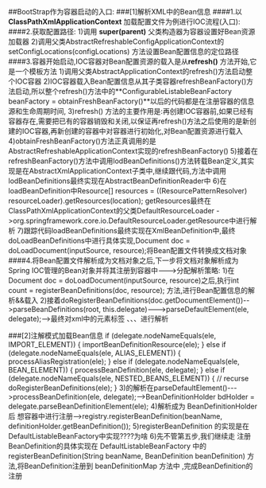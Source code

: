 ##BootStrap作为容器启动的入口:
###[1]解析XML中的Bean信息
####1.以 **ClassPathXmlApplicationContext** 加载配置文件为例进行IOC流程(入口):
####2.获取配置路径:
    1)调用 **super(parent)** 父类构造器为容器设置好Bean资源加载器
    2)调用父类AbstractRefreshableConfigApplicationContext的setConfigLocations(configLocations) 方法设置Bean配置信息的定位路径
####3.容器开始启动,IOC容器对Bean配置资源的载入是从**refresh()** 方法开始,它是一个模板方法
    1)调用父类AbstractApplicationContext的refresh()方法启动整个IOC容器
    2)IOC容器载入Bean配置信息从其子类容器refreshBeanFactory()方法启动,所以整个refresh()方法中的**ConfigurableListableBeanFactory beanFactory = obtainFreshBeanFactory()**以后的代码都是在注册容器的信息源和生命周期时间,
    3)refresh() 方法的主要作用是:再创建IOC容器前,如果已经有容器存在,需要把已有的容器销毁和关闭,以保证再refresh()方法之后使用的是新创建的IOC容器,再新创建的容器中对容器进行初始化,对Bean配置资源进行载入
    4)obtainFreshBeanFactory()方法正真调用的是AbstractRefreshableApplicationContext实现的refreshBeanFactory()
    5)接着在refreshBeanFactory()方法中调用lodBeanDefinitions()方法转载Bean定义,其实现是在AbstractXmlApplicationContext子类中,继续跟代码,方法中调用lodBeanDefinitions最终实现在AbstractBeanDefinitionReader中
    6)在loadBeanDefinition中Resource[] resources = ((ResourcePatternResolver) resourceLoader).getResources(location); getResources最终在ClassPathXmlApplicationContext的父类DefaultResourceLoader ->org.springframework.core.io.DefaultResourceLoader.getResource中进行解析
    7)跟踪代码loadBeanDefinitions最终实现在XmlBeanDefinition中,最终doLoadBeanDefinitions中进行具体实现,Document doc = doLoadDocument(inputSource, resource);将Bean配置文件转换成文档对象
####4.将Bean配置文件解析成为文档对象之后,下一步将文档对象解析成为Spring IOC管理的Bean对象并将其注册到容器中--->分配解析策略:
    1)在Document doc = doLoadDocument(inputSource, resource)之后,执行int count = registerBeanDefinitions(doc, resource); 方法,进行Bean配置信息的解析&&载入
    2)接着doRegisterBeanDefinitions(doc.getDocumentElement())-->parseBeanDefinitions(root, this.delegate)--->parseDefaultElement(ele, delegate);-->最终对xml中的元素标签 <import>、<alias>、<bean>、<beans>进行解析


###[2]注解模式加载Bean信息                                                                                                                                if (delegate.nodeNameEquals(ele, IMPORT_ELEMENT)) {
                                                                                                                                              			importBeanDefinitionResource(ele);
                                                                                                                                              		}
                                                                                                                                              		else if (delegate.nodeNameEquals(ele, ALIAS_ELEMENT)) {
                                                                                                                                              			processAliasRegistration(ele);
                                                                                                                                              		}
                                                                                                                                              		else if (delegate.nodeNameEquals(ele, BEAN_ELEMENT)) {
                                                                                                                                              			processBeanDefinition(ele, delegate);
                                                                                                                                              		}
                                                                                                                                              		else if (delegate.nodeNameEquals(ele, NESTED_BEANS_ELEMENT)) {
                                                                                                                                              			// recurse
                                                                                                                                              			doRegisterBeanDefinitions(ele);
                                                                                                                                              		}
    3)<bean>的解析在parseDefaultElement()--->processBeanDefinition(ele, delegate);-->BeanDefinitionHolder bdHolder = delegate.parseBeanDefinitionElement(ele);
    4)解析成为 BeanDefinitionHolder 后 想容器中进行注册-->registry.registerBeanDefinition(beanName, definitionHolder.getBeanDefinition());
    5)registerBeanDefinition 的实现是在 DefaultListableBeanFactory中实现????为啥
    6)先不管第五步,我们继续走 注册BeanDefinition的具体实现在 DefaultListableBeanFactory 中的 registerBeanDefinition(String beanName, BeanDefinition beanDefinition) 方法,将BeanDefinition注册到 beanDefinitionMap 方法中 ,完成BeanDefinition的注册
